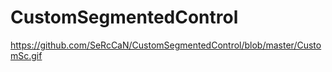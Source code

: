 # CustomSegmentedControl

https://github.com/SeRcCaN/CustomSegmentedControl/blob/master/CustomSc.gif
